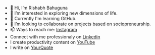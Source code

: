 - 👋 Hi, I’m Rishabh Bahuguna
- 👀 I’m interested in exploring new dimensions of life.
- 🌱 Currently I'm learning GitHub.
- 💞️ I’m looking to collaborate on projects based on sociopreneurship. 
- 📫 Ways to reach me: [Instagram](https://www.instagram.com/rb03_27) 
- Connect with me professionaly on [Linkedin](https://www.linkedin.com/in/rishabhbahuguna03)
- I create productivity content on [YouTube](https://www.youtube.com/channel/UCx7Ftr8Q9dOZKYnLQE7bKYw)
- I write on [YourQuote](https://www.yourquote.in/rishabh-bahuguna-bzv55/quotes)
